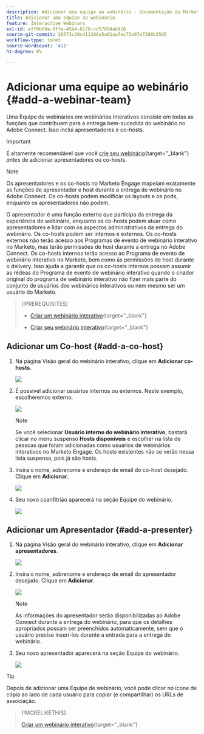 ```yaml
---
description: Adicionar uma equipe ao webinário - Documentação do Marketo - Documentação do produto
title: Adicionar uma equipe ao webinário
feature: Interactive Webinars
exl-id: eff0b69a-0ffe-45b4-8170-cd57894ab926
source-git-commit: 26573c20c411208e5a01aa7ec73a97e7208b35d5
workflow-type: tm+mt
source-wordcount: '411'
ht-degree: 0%

---
```


# Adicionar uma equipe ao webinário {#add-a-webinar-team}

Uma Equipe de webinários em webinários interativos consiste em todas as funções que contribuem para a entrega bem-sucedida do webinário no Adobe Connect. Isso inclui apresentadores e co-hosts.

>[!IMPORTANT]
>
>É altamente recomendável que você [crie seu webinário](/help/marketo/product-docs/demand-generation/events/interactive-webinars/designing-interactive-webinars.md){target="_blank"} _antes_ de adicionar apresentadores ou co-hosts.

>[!NOTE]
>
>Os apresentadores e os co-hosts no Marketo Engage mapeiam exatamente as funções de apresentador e host durante a entrega do webinário no Adobe Connect. Os co-hosts podem modificar os layouts e os pods, enquanto os apresentadores não podem.

O apresentador é uma função externa que participa da entrega da experiência do webinário, enquanto os co-hosts podem atuar como apresentadores e lidar com os aspectos administrativos da entrega do webinário. Os co-hosts podem ser internos e externos. Os co-hosts externos não terão acesso aos Programas de evento de webinário interativo no Marketo, mas terão permissões de host durante a entrega no Adobe Connect. Os co-hosts internos terão acesso ao Programa de evento de webinário interativo no Marketo, bem como às permissões de host durante o delivery. Isso ajuda a garantir que os co-hosts internos possam assumir as rédeas do Programa de evento de webinário interativo quando o criador original do programa de webinário interativo não fizer mais parte do conjunto de usuários dos webinários interativos ou nem mesmo ser um usuário do Marketo.

>[!PREREQUISITES]
>
>* [Criar um webinário interativo](/help/marketo/product-docs/demand-generation/events/interactive-webinars/create-an-interactive-webinar.md){target="_blank"}
>
>* [Criar seu webinário interativo](/help/marketo/product-docs/demand-generation/events/interactive-webinars/designing-interactive-webinars.md){target="_blank"}

## Adicionar um Co-host {#add-a-co-host}

1. Na página Visão geral do webinário interativo, clique em **Adicionar co-hosts**.

   ![](assets/add-a-webinar-team-1.png)

1. É possível adicionar usuários internos ou externos. Neste exemplo, escolheremos externo.

   ![](assets/add-a-webinar-team-2.png)

   >[!NOTE]
   >
   >Se você selecionar **Usuário interno do webinário interativo**, bastará clicar no menu suspenso **Hosts disponíveis** e escolher na lista de pessoas que foram adicionadas como usuários de webinários interativos no Marketo Engage. Os hosts existentes não se verão nessa lista suspensa, pois já são hosts.

1. Insira o nome, sobrenome e endereço de email do co-host desejado. Clique em **Adicionar**.

   ![](assets/add-a-webinar-team-3.png)

1. Seu novo coanfitrião aparecerá na seção Equipe do webinário.

   ![](assets/add-a-webinar-team-4.png)

## Adicionar um Apresentador {#add-a-presenter}

1. Na página Visão geral do webinário interativo, clique em **Adicionar apresentadores**.

   ![](assets/add-a-webinar-team-5.png)

1. Insira o nome, sobrenome e endereço de email do apresentador desejado. Clique em **Adicionar**.

   ![](assets/add-a-webinar-team-6.png)

   >[!NOTE]
   >
   >As informações do apresentador serão disponibilizadas ao Adobe Connect durante a entrega do webinário, para que os detalhes apropriados possam ser preenchidos automaticamente, sem que o usuário precise inseri-los durante a entrada para a entrega do webinário.

1. Seu novo apresentador aparecerá na seção Equipe do webinário.

   ![](assets/add-a-webinar-team-7.png)

>[!TIP]
>
>Depois de adicionar uma Equipe de webinário, você pode clicar no ícone de cópia ao lado de cada usuário para copiar (e compartilhar) os URLs de associação.

>[!MORELIKETHIS]
>
>[Criar um webinário interativo](/help/marketo/product-docs/demand-generation/events/interactive-webinars/create-an-interactive-webinar.md){target="_blank"}
